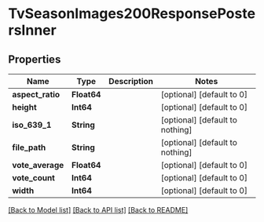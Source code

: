 # TvSeasonImages200ResponsePostersInner


## Properties
Name | Type | Description | Notes
------------ | ------------- | ------------- | -------------
**aspect_ratio** | **Float64** |  | [optional] [default to 0]
**height** | **Int64** |  | [optional] [default to 0]
**iso_639_1** | **String** |  | [optional] [default to nothing]
**file_path** | **String** |  | [optional] [default to nothing]
**vote_average** | **Float64** |  | [optional] [default to 0]
**vote_count** | **Int64** |  | [optional] [default to 0]
**width** | **Int64** |  | [optional] [default to 0]


[[Back to Model list]](../README.md#models) [[Back to API list]](../README.md#api-endpoints) [[Back to README]](../README.md)


